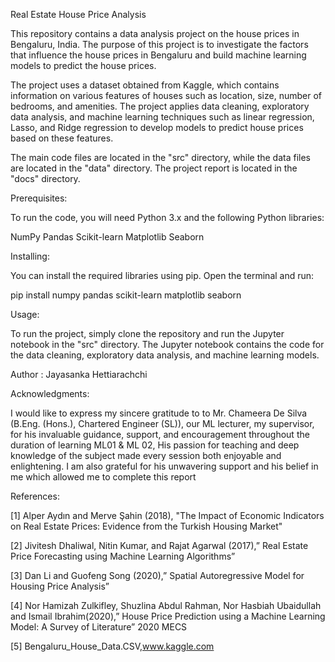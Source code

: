 Real Estate House Price Analysis

This repository contains a data analysis project on the house prices in Bengaluru, India. The purpose of this project is to investigate the factors that influence the house prices in Bengaluru and build machine learning models to predict the house prices.

The project uses a dataset obtained from Kaggle, which contains information on various features of houses such as location, size, number of bedrooms, and amenities. The project applies data cleaning, exploratory data analysis, and machine learning techniques such as linear regression, Lasso, and Ridge regression to develop models to predict house prices based on these features.

The main code files are located in the "src" directory, while the data files are located in the "data" directory. The project report is located in the "docs" directory.

Prerequisites:

To run the code, you will need Python 3.x and the following Python libraries:

NumPy
Pandas
Scikit-learn
Matplotlib
Seaborn

Installing:

You can install the required libraries using pip. Open the terminal and run:

pip install numpy pandas scikit-learn matplotlib seaborn

Usage:

To run the project, simply clone the repository and run the Jupyter notebook in the "src" directory. The Jupyter notebook contains the code for the data cleaning, exploratory data analysis, and machine learning models.

Author : Jayasanka Hettiarachchi

Acknowledgments:

I would like to express my sincere gratitude to to Mr. Chameera De Silva (B.Eng. 
(Hons.), Chartered Engineer (SL)), our ML lecturer, my supervisor, for his invaluable 
guidance, support, and encouragement throughout the duration of learning ML01 & 
ML 02, His passion for teaching and deep knowledge of the subject made every 
session both enjoyable and enlightening. I am also grateful for his unwavering support 
and his belief in me which allowed me to complete this report

References:

[1] Alper Aydın and Merve Şahin (2018), "The Impact of Economic Indicators on Real Estate 
Prices: Evidence from the Turkish Housing Market"

[2] Jivitesh Dhaliwal, Nitin Kumar, and Rajat Agarwal (2017),” Real Estate Price Forecasting 
using Machine Learning Algorithms”

[3] Dan Li and Guofeng Song (2020),” Spatial Autoregressive Model for Housing Price Analysis”

[4] Nor Hamizah Zulkifley, Shuzlina Abdul Rahman, Nor Hasbiah Ubaidullah and Ismail 
Ibrahim(2020),” House Price Prediction using a Machine Learning Model: A Survey of 
Literature” 2020 MECS

[5] Bengaluru_House_Data.CSV,www.kaggle.com
